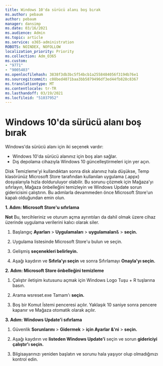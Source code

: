 ```yaml
---
title: Windows 10'da sürücü alanı boş bırak
ms.author: pebaum
author: pebaum
manager: dansimp
ms.date: 03/16/2021
ms.audience: Admin
ms.topic: article
ms.service: o365-administration
ROBOTS: NOINDEX, NOFOLLOW
localization_priority: Priority
ms.collection: Adm_O365
ms.custom:
- "9771"
- "9005403"
ms.openlocfilehash: 3838f3db3bc5f54bcb1a2558484056f3194b76e1
ms.sourcegitcommit: c08bed4071baa3bb5879496df3ed44fb828c8367
ms.translationtype: MT
ms.contentlocale: tr-TR
ms.lasthandoff: 03/19/2021
ms.locfileid: "51037952"
---
```

# <a name="free-up-drive-space-in-windows-10"></a>Windows 10'da sürücü alanı boş bırak

Windows'da sürücü alanı için iki seçenek vardır:

- Windows 10'da sürücü alanınız için boş alan sağlar.
- Dış depolama cihazıyla Windows 10 güncelleştirmeleri için yer açın.

Disk Temizleme'yi kullandıktan sonra disk alanınız hala düşükse, Temp klasörünüz Microsoft Store tarafından kullanılan uygulama (.appx) dosyalarıyla hızla dolduruluyor olabilir. Bu sorunu çözmek için Mağaza'yı sıfırlayın, Mağaza önbelleğini temizleyin ve Windows Update sorun gidericisini çalıştırın. Bu adımlarla devammeden önce Microsoft Store'un kapalı olduğundan emin olun.

**1. Adım: Microsoft Store'u sıfırlama**

**Not** Bu, tercihleriniz ve oturum açma ayrıntıları da dahil olmak üzere cihaz üzerinde uygulama verilerini kalıcı olarak siler.

1. Başlangıç **Ayarları**  >  **Uygulamaları**  >  **uygulamaları**&  >  **seçin.**

1. Uygulama listesinde Microsoft Store'u bulun ve seçin.

1. Gelişmiş **seçenekleri belirleyin.**

1. Aşağı kaydırın ve **Sıfırla'yı seçin** ve sonra Sıfırlamayı **Onayla'yı seçin.**

**2. Adım: Microsoft Store önbelleğini temizleme**

1. Çalıştır iletişim kutusunu açmak için Windows Logo Tuşu + R tuşlarına basın.

1. Arama wsreset.exe Tamam'ı **seçin.**

1. Boş bir Komut İstemi penceresi açılır. Yaklaşık 10 saniye sonra pencere kapanır ve Mağaza otomatik olarak açılır.

**3. Adım: Windows Update'i sıfırlama**

1. Güvenlik **Sorunlarını**  >  **Gidermek**  >  **için Ayarlar &'ni**  >  **seçin.**

1. Aşağı kaydırın ve **listeden Windows Update'i** seçin ve sorun **gidericiyi çalıştır'ı seçin.**

1. Bilgisayarınızı yeniden başlatın ve sorunu hala yaşıyor olup olmadığınızı kontrol edin.

